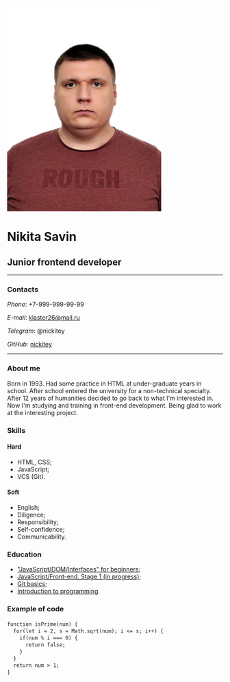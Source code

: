 ![photo](images/031.jpg)
# Nikita Savin
## Junior frontend developer  
----
### Contacts
_Phone_: +7-999-999-99-99

_E-mail_: klaster26@mail.ru

_Telegram_: @nickitey

_GitHub_: [nickitey](https://github.com/nickitey/)

----

### About me
Born in 1993. Had some practice in HTML at under-graduate years in school. After school entered the university for a non-technical specialty. After 12 years of humanities decided to go back to what I'm interested in. Now I'm studying and training in front-end development. Being glad to work at the interesting project.

### Skills
#### Hard
* HTML, CSS;
* JavaScript;
* VCS (Git).
#### Soft
* English;
* Diligence;
* Responsibility;
* Self-confidence;
* Communicability.

### Education
* ["JavaScript/DOM/Interfaces" for beginners](https://learn.javascript.ru);
* [JavaScript/Front-end. Stage 1 (in progress)](https://rs.school/js/);
* [Git basics](https://practicum.yandex.ru/git-basics/);
* [Introduction to programming](https://ru.hexlet.io/courses/introduction_to_programming).

### Example of code
```JS
function isPrime(num) {
  for(let i = 2, s = Math.sqrt(num); i <= s; i++) {
    if(num % i === 0) {
      return false;
    }
  }
  return num > 1;
}
```